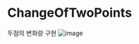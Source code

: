 # ChangeOfTwoPoints
두점의 변화량 구현
![image](https://user-images.githubusercontent.com/35417717/185535158-2c9ba736-42a6-4ed1-9b85-ef14e3c87a3b.png)
